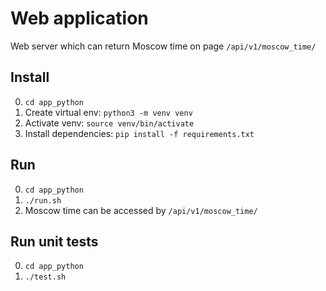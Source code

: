 # Web application
Web server which can return Moscow time on page `/api/v1/moscow_time/`

## Install
0. `cd app_python`
1. Create virtual env: `python3 -m venv venv`
2. Activate venv: `source venv/bin/activate`
3. Install dependencies: `pip install -f requirements.txt`

## Run
0. `cd app_python` 
1. `./run.sh`
2. Moscow time can be accessed by `/api/v1/moscow_time/` 

## Run unit tests
0. `cd app_python` 
1. `./test.sh`
